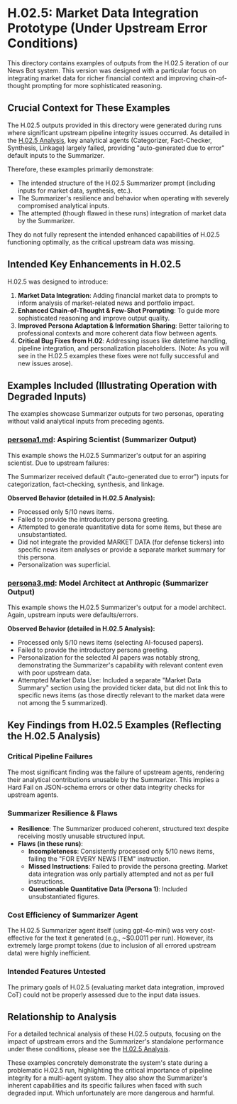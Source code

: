 # H.02.5: Market Data Integration Prototype (Under Upstream Error Conditions)

This directory contains examples of outputs from the H.02.5 iteration of our News Bot system. This version was designed with a particular focus on integrating market data for richer financial context and improving chain-of-thought prompting for more sophisticated reasoning.

## Crucial Context for These Examples

The H.02.5 outputs provided in this directory were generated during runs where significant upstream pipeline integrity issues occurred. As detailed in the [H.02.5 Analysis](../../../05_Analysis/05.2-Type-H/H.02.5/analysis.md), key analytical agents (Categorizer, Fact-Checker, Synthesis, Linkage) largely failed, providing "auto-generated due to error" default inputs to the Summarizer.

Therefore, these examples primarily demonstrate:

- The intended structure of the H.02.5 Summarizer prompt (including inputs for market data, synthesis, etc.).
- The Summarizer's resilience and behavior when operating with severely compromised analytical inputs.
- The attempted (though flawed in these runs) integration of market data by the Summarizer.

They do not fully represent the intended enhanced capabilities of H.02.5 functioning optimally, as the critical upstream data was missing.

## Intended Key Enhancements in H.02.5

H.02.5 was designed to introduce:

1. **Market Data Integration**: Adding financial market data to prompts to inform analysis of market-related news and portfolio impact.
2. **Enhanced Chain-of-Thought & Few-Shot Prompting**: To guide more sophisticated reasoning and improve output quality.
3. **Improved Persona Adaptation & Information Sharing**: Better tailoring to professional contexts and more coherent data flow between agents.
4. **Critical Bug Fixes from H.02**: Addressing issues like datetime handling, pipeline integration, and personalization placeholders. (Note: As you will see in the  H.02.5 examples these fixes were not fully successful and new issues arose).

## Examples Included (Illustrating Operation with Degraded Inputs)

The examples showcase Summarizer outputs for two personas, operating without valid analytical inputs from preceding agents.

### [persona1.md](persona1.md): Aspiring Scientist (Summarizer Output)

This example shows the H.02.5 Summarizer's output for an aspiring scientist. Due to upstream failures:

The Summarizer received default ("auto-generated due to error") inputs for categorization, fact-checking, synthesis, and linkage.

**Observed Behavior (detailed in H.02.5 Analysis):**
- Processed only 5/10 news items.
- Failed to provide the introductory persona greeting.
- Attempted to generate quantitative data for some items, but these are unsubstantiated.
- Did not integrate the provided MARKET DATA (for defense tickers) into specific news item analyses or provide a separate market summary for this persona.
- Personalization was superficial.

### [persona3.md](persona3.md): Model Architect at Anthropic (Summarizer Output)

This example shows the H.02.5 Summarizer's output for a model architect. Again, upstream inputs were defaults/errors.

**Observed Behavior (detailed in H.02.5 Analysis):**
- Processed only 5/10 news items (selecting AI-focused papers).
- Failed to provide the introductory persona greeting.
- Personalization for the selected AI papers was notably strong, demonstrating the Summarizer's capability with relevant content even with poor upstream data.
- Attempted Market Data Use: Included a separate "Market Data Summary" section using the provided ticker data, but did not link this to specific news items (as those directly relevant to the market data were not among the 5 summarized).

## Key Findings from H.02.5 Examples (Reflecting the H.02.5 Analysis)

### Critical Pipeline Failures
The most significant finding was the failure of upstream agents, rendering their analytical contributions unusable by the Summarizer. This implies a Hard Fail on JSON-schema errors or other data integrity checks for upstream agents.

### Summarizer Resilience & Flaws
- **Resilience**: The Summarizer produced coherent, structured text despite receiving mostly unusable structured input.
- **Flaws (in these runs)**:
  - **Incompleteness**: Consistently processed only 5/10 news items, failing the "FOR EVERY NEWS ITEM" instruction.
  - **Missed Instructions**: Failed to provide the persona greeting. Market data integration was only partially attempted and not as per full instructions.
  - **Questionable Quantitative Data (Persona 1)**: Included unsubstantiated figures.

### Cost Efficiency of Summarizer Agent
The H.02.5 Summarizer agent itself (using gpt-4o-mini) was very cost-effective for the text it generated (e.g., ~$0.0011 per run). However, its extremely large prompt tokens (due to inclusion of all errored upstream data) were highly inefficient.

### Intended Features Untested
The primary goals of H.02.5 (evaluating market data integration, improved CoT) could not be properly assessed due to the input data issues.

## Relationship to Analysis

For a detailed technical analysis of these H.02.5 outputs, focusing on the impact of upstream errors and the Summarizer's standalone performance under these conditions, please see the [H.02.5 Analysis](../../../05_Analysis/05.2-Type-H/H.02.5/analysis.md).

These examples concretely demonstrate the system's state during a problematic H.02.5 run, highlighting the critical importance of pipeline integrity for a multi-agent system. They also show the Summarizer's inherent capabilities and its specific failures when faced with such degraded input. Which unfortunately are more dangerous and harmful.
